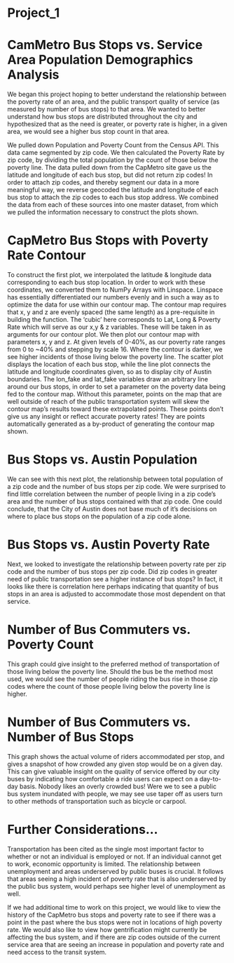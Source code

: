 # Project_1
# CamMetro Bus Stops vs. Service Area Population Demographics Analysis

We began this project hoping to better understand the relationship between the poverty rate of an area, and the public transport quality of service (as measured by number of bus stops) to that area. We wanted to better understand how bus stops are distributed throughout the city and hypothesized that as the need is greater, or poverty rate is higher, in a given area, we would see a higher bus stop count in that area.

We pulled down Population and Poverty Count from the Census API. This data came segmented by zip code. We then calculated the Poverty Rate by zip code, by dividing the total population by the count of those below the poverty line. 
The data pulled down from the CapMetro site gave us the latitude and longitude of each bus stop, but did not return zip codes! In order to attach zip codes, and thereby segment our data in a more meaningful way, we reverse geocoded the latitude and longitude of each bus stop to attach the zip codes to each bus stop address. 
We combined the data from each of these sources into one master dataset, from which we pulled the information necessary to construct the plots shown.
# CapMetro Bus Stops with Poverty Rate Contour
To construct the first plot, we interpolated the latitude & longitude data corresponding to each bus stop location. In order to work with these coordinates, we converted them to NumPy Arrays with Linspace. Linspace has essentially differentiated our numbers evenly and in such a way as to optimize the data for use within our contour map. The contour map requires that x, y and z are evenly spaced (the same length) as a pre-requisite in building the function. The ‘cubic’ here corresponds to Lat, Long & Poverty Rate which will serve as our x,y & z variables. These will be taken in as arguments for our contour plot. 
We then plot our contour map with parameters x, y and z. At given levels of 0-40%, as our poverty rate ranges from 0 to ~40% and stepping by scale 16. Where the contour is darker, we see higher incidents of those living below the poverty  line.
The scatter plot displays the location of each bus stop, while the line plot connects the latitude and longitude coordinates given, so as to display city of Austin boundaries. 
The lon_fake and lat_fake variables draw an arbitrary line around our bus stops, in order to set a parameter on the poverty data being fed to the contour map. Without this parameter, points on the map that are well outside of reach of the public transportation system will skew the contour map’s results toward these extrapolated points. These points don’t give us any insight or reflect accurate poverty rates! They are points automatically generated as a by-product of generating the contour map shown.
# Bus Stops vs. Austin Population
We can see with this next plot, the relationship between total population of a zip code and the number of bus stops per zip code. We were surprised to find little correlation between the number of people living in a zip code’s area and the number of bus stops contained with that zip code. One could conclude, that the City of Austin does not base much of it’s decisions on where to place bus stops on the population of a zip code alone.
# Bus Stops vs. Austin Poverty Rate
Next, we looked to investigate the relationship between poverty rate per zip code and the number of bus stops per zip code. Did zip codes in greater need of public transportation see a higher instance of bus stops? In fact, it looks like there is correlation here perhaps indicating that quantity of bus stops in an area is adjusted to accommodate those most dependent on that service.
# Number of Bus Commuters vs. Poverty Count
This graph could give insight to the preferred method of transportation of those living below the poverty line. Should the bus be the method most used, we would see the number of people riding the bus rise in those zip codes where the count of those people living below the poverty line is higher.
# Number of Bus Commuters vs. Number of Bus Stops
This graph shows the actual volume of riders accommodated per stop, and gives a snapshot of how crowded any given stop would be on a given day. This can give valuable insight on the quality of service offered by our city buses by indicating how comfortable a ride users can expect on a day-to-day basis. Nobody likes an overly crowded bus! Were we to see a public bus system inundated with people, we may see use taper off as users turn to other methods of transportation such as bicycle or carpool.

# Further Considerations…
Transportation has been cited as the single most important factor to whether or not an individual is employed or not. If an individual cannot get to work, economic opportunity is limited. The relationship between unemployment and areas underserved by public buses is crucial. It follows that areas seeing a high incident of poverty rate that is also underserved by the public bus system, would perhaps see higher level of unemployment as well.

If we had additional time to work on this project, we would like to view the history of the CapMetro bus stops and poverty rate to see if there was a point in the past where the bus stops were not in locations of high poverty rate. We would also like to view how gentrification might currently be affecting the bus system, and if there are zip codes outside of the current service area that are seeing an increase in population and poverty rate and need access to the transit system. 
